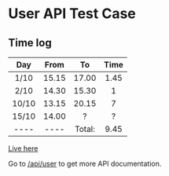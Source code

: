 # User API Test Case

## Time log

| Day | From    | To    | Time |
| :---:   | :---: | :---: | :---: |
| 1/10 | 15.15   | 17.00 | 1.45 |
| 2/10 | 14.30   | 15.30 | 1 |
| 10/10 | 13.15   | 20.15 | 7 |
| 15/10 | 14.00   | ? | ? |
| ---- | ---- | Total: | 9.45 |

[Live here](https://sebs-codetest-user-api.herokuapp.com/api)

Go to [/api/user](https://sebs-codetest-user-api.herokuapp.com/api/user) to get more API documentation.
